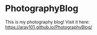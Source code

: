 # PhotographyBlog
This is my photography blog! Visit it here: https://aray101.github.io/PhotographyBlog/

